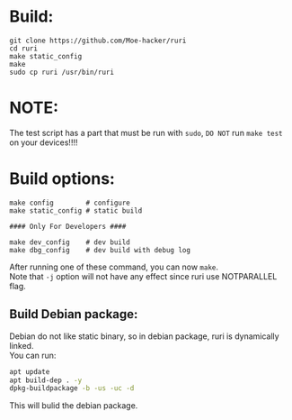 # Build:
```
git clone https://github.com/Moe-hacker/ruri
cd ruri
make static_config
make
sudo cp ruri /usr/bin/ruri
```
# NOTE:
The test script has a part that must be run with `sudo`, `DO NOT` run `make test` on your devices!!!!      
# Build options:
```
make config        # configure
make static_config # static build

#### Only For Developers ####

make dev_config    # dev build
make dbg_config    # dev build with debug log
```
After running one of these command, you can now `make`.      
Note that `-j` option will not have any effect since ruri use NOTPARALLEL flag.      
## Build Debian package: 
Debian do not like static binary, so in debian package, ruri is dynamically linked.      
You can run:       
```sh
apt update
apt build-dep . -y
dpkg-buildpackage -b -us -uc -d
```
This will bulid the debian package.      